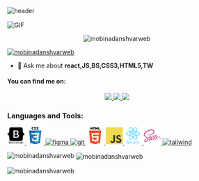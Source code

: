 
![header](https://capsule-render.vercel.app/api?type=waving&color=96B6C5&height=400&section=header&text=Mobina%20Daneshvar&fontSize=90&animation=fadeIn&fontAlignY=38&desc=Hey%20I'm%20mowin%20let's%20improve%20together%20&descAlignY=61&descAlign=52)

<img align="center" alt="GIF" height="50px" src="https://media.giphy.com/media/du3J3cXyzhj75IOgvA/giphy.gif" />
<p align="center"> <img src="https://komarev.com/ghpvc/?username=mobinadanshvarweb&label=Profile%20views&color=0e75b6&style=flat" alt="mobinadanshvarweb" /> </p>

<p align="left"> <a href="https://github.com/ryo-ma/github-profile-trophy"><img src="https://github-profile-trophy.vercel.app/?username=mobinadanshvarweb" alt="mobinadanshvarweb" /></a> </p>


- 💬 Ask me about **react,JS,BS,CSS3,HTML5,TW**

#### You can find me on:
<p align="center">
 <a href="https://www.linkedin.com/in/mobina-daneshvar-376dj" target="_blank">
 
  <img src="https://img.shields.io/badge/LinkedIn-0077B5?style=for-the-badge&logo=linkedin&logoColor=white" />
 </a>
  <a href="http://t.me/mobindj76" target="_blank">
  <img src="https://img.shields.io/badge/Telegram-2CA5E0?style=for-the-badge&logo=telegram&logoColor=white" />
 </a>
 <a href="mailto:mobinadanshvar@gmail.com" target="_blank">
  <img src="https://img.shields.io/badge/-Mail-yellowgreen?style=for-the-badge&logo=gmail&logoColor=white" />
 </a>
  
  <br />
</p>

<h3 align="left">Languages and Tools:</h3>
<p align="left"> <a href="https://getbootstrap.com" target="_blank" rel="noreferrer"> <img src="https://raw.githubusercontent.com/devicons/devicon/master/icons/bootstrap/bootstrap-plain-wordmark.svg" alt="bootstrap" width="40" height="40"/> </a> <a href="https://www.w3schools.com/css/" target="_blank" rel="noreferrer"> <img src="https://raw.githubusercontent.com/devicons/devicon/master/icons/css3/css3-original-wordmark.svg" alt="css3" width="40" height="40"/> </a> <a href="https://www.figma.com/" target="_blank" rel="noreferrer"> <img src="https://www.vectorlogo.zone/logos/figma/figma-icon.svg" alt="figma" width="40" height="40"/> </a> <a href="https://git-scm.com/" target="_blank" rel="noreferrer"> <img src="https://www.vectorlogo.zone/logos/git-scm/git-scm-icon.svg" alt="git" width="40" height="40"/> </a> <a href="https://www.w3.org/html/" target="_blank" rel="noreferrer"> <img src="https://raw.githubusercontent.com/devicons/devicon/master/icons/html5/html5-original-wordmark.svg" alt="html5" width="40" height="40"/> </a> <a href="https://developer.mozilla.org/en-US/docs/Web/JavaScript" target="_blank" rel="noreferrer"> <img src="https://raw.githubusercontent.com/devicons/devicon/master/icons/javascript/javascript-original.svg" alt="javascript" width="40" height="40"/> </a> <a href="https://reactjs.org/" target="_blank" rel="noreferrer"> <img src="https://raw.githubusercontent.com/devicons/devicon/master/icons/react/react-original-wordmark.svg" alt="react" width="40" height="40"/> </a> <a href="https://sass-lang.com" target="_blank" rel="noreferrer"> <img src="https://raw.githubusercontent.com/devicons/devicon/master/icons/sass/sass-original.svg" alt="sass" width="40" height="40"/> </a> <a href="https://tailwindcss.com/" target="_blank" rel="noreferrer"> <img src="https://www.vectorlogo.zone/logos/tailwindcss/tailwindcss-icon.svg" alt="tailwind" width="40" height="40"/> </a> </p>

<p><img align="left" src="https://github-readme-stats.vercel.app/api/top-langs?username=mobinadanshvarweb&show_icons=true&locale=en&layout=compact" alt="mobinadanshvarweb" /></p>

<p>&nbsp;<img align="center" src="https://github-readme-stats.vercel.app/api?username=mobinadanshvarweb&show_icons=true&locale=en" alt="mobinadanshvarweb" /></p>

<p><img align="center" src="https://github-readme-streak-stats.herokuapp.com/?user=mobinadanshvarweb&" alt="mobinadanshvarweb" /></p>



